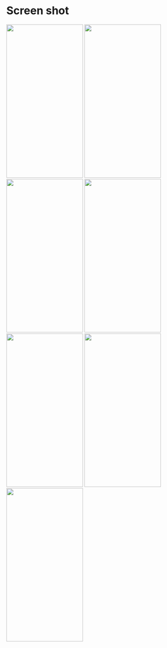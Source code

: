 # Screen shot

<img src = "https://user-images.githubusercontent.com/53982895/136072792-8118d2c4-cc96-430e-b065-71c416d69786.png" width = "200" height = "400">  <img src = "https://user-images.githubusercontent.com/53982895/136072847-d6ab4e82-0577-4cdd-82be-c842aebeb6d6.png" width = "200" height = "400">
<img src = "https://user-images.githubusercontent.com/53982895/136072878-becdf50e-c37d-4266-a8de-9c76a5dcc219.png" width = "200" height = "400">  <img src = "https://user-images.githubusercontent.com/53982895/136072894-96f66a8c-e118-4f52-b25d-6ae83236cc59.png" width = "200" height = "400">
<img src = "https://user-images.githubusercontent.com/53982895/136072964-6ab3c798-069c-41e8-bae3-996b14825cb9.png" width = "200" height = "400">  <img src = "https://user-images.githubusercontent.com/53982895/136073007-70b51510-ed43-40b9-a4ca-c207f0358a2b.png" width = "200" height = "400">
<img src = "https://user-images.githubusercontent.com/53982895/136073194-1f23c6f0-fff1-4869-9ccd-a2863feb1373.png" width = "200" height = "400">
